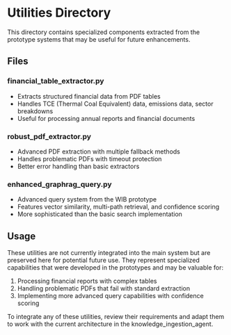 # Utilities Directory

This directory contains specialized components extracted from the prototype systems that may be useful for future enhancements.

## Files

### financial_table_extractor.py
- Extracts structured financial data from PDF tables
- Handles TCE (Thermal Coal Equivalent) data, emissions data, sector breakdowns
- Useful for processing annual reports and financial documents

### robust_pdf_extractor.py
- Advanced PDF extraction with multiple fallback methods
- Handles problematic PDFs with timeout protection
- Better error handling than basic extractors

### enhanced_graphrag_query.py
- Advanced query system from the WIB prototype
- Features vector similarity, multi-path retrieval, and confidence scoring
- More sophisticated than the basic search implementation

## Usage

These utilities are not currently integrated into the main system but are preserved here for potential future use. They represent specialized capabilities that were developed in the prototypes and may be valuable for:

1. Processing financial reports with complex tables
2. Handling problematic PDFs that fail with standard extraction
3. Implementing more advanced query capabilities with confidence scoring

To integrate any of these utilities, review their requirements and adapt them to work with the current architecture in the knowledge_ingestion_agent.